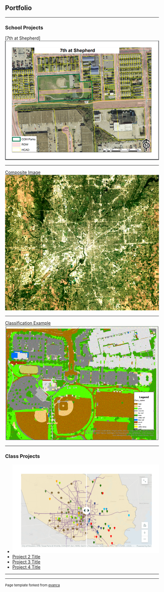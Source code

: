 ## Portfolio

---

### School Projects 

[7th at Shepherd]
<img src="images/7th_sheperd.PNG?raw=true"/>

---
[Composite Image](/pdf/sample_presentation.pdf)
<img src="images/feature.GIF?raw=true"/>

---
[Classification Example](http://example.com/)
<img src="images/Classification.GIF?raw=true"/>

---

### Class Projects
- [![Healthy Food Access in Harris County Story Map](images/HealthyFoodAccess.PNG)](https://storymaps.arcgis.com/stories/ac434c4685304321a18f47bd3c0dffcd)
- [Project 2 Title](http://example.com/)
- [Project 3 Title](http://example.com/)
- [Project 4 Title](http://example.com/)

---




---
<p style="font-size:11px">Page template forked from <a href="https://github.com/evanca/quick-portfolio">evanca</a></p>
<!-- Remove above link if you don't want to attibute -->
